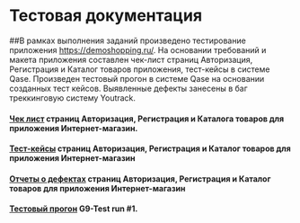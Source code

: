 # Тестовая документация
##В рамках выполнения заданий произведено тестирование приложения https://demoshopping.ru/. На основании требований и макета приложения составлен чек-лист страниц Авторизация, Регистрация и Каталог товаров приложения, тест-кейсы в системе Qase. 
Произведен тестовый прогон в системе Qase на основании созданных тест кейсов. Выявленные дефекты занесены в баг треккинговую систему Youtrack.

#### [Чек лист](https://docs.google.com/spreadsheets/d/1gdNnM0iL7E4jEZLmSr7j_DO6ZXbQ6pjgWUT75OesQ5c/edit?usp=sharing) страниц Авторизация, Регистрация и Каталога товаров для приложения Интернет-магазин.

#### [Тест-кейсы](https://github.com/Sytugin/docs/blob/main/Тест%20кейсы%20для%20Registration%20and%20Authorization%20и%20Product%20Catalog.pdf) страниц Авторизация, Регистрация и Каталог товаров для приложения Интернет-магазин

#### [Отчеты о дефектах](https://docs.google.com/spreadsheets/d/181siG_L6nD3lyA7LkUr1WZN0Z0aape0i/edit?usp=sharing&ouid=103191871606694972125&rtpof=true&sd=true) страниц Авторизация, Регистрация и Каталог товаров для приложения Интернет-магазин

#### [Тестовый прогон](https://github.com/Sytugin/docs/blob/main/G9-Test%20run%20%231-2024_12_21.pdf) G9-Test run #1.
